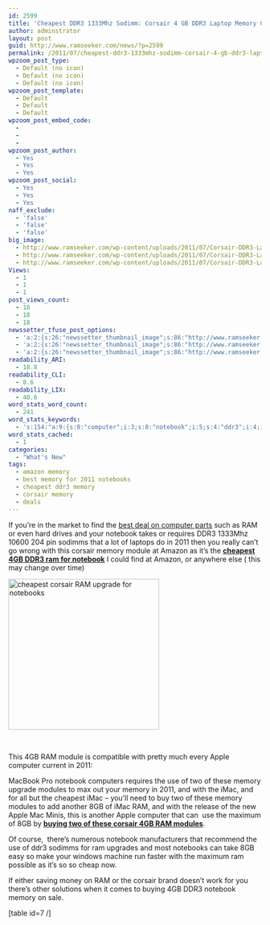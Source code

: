 ```yaml
---
id: 2599
title: 'Cheapest DDR3 1333Mhz Sodimm: Corsair 4 GB DDR3 Laptop Memory CMSO4GX3M1A1333C9'
author: adminstrator
layout: post
guid: http://www.ramseeker.com/news/?p=2599
permalink: /2011/07/cheapest-ddr3-1333mhz-sodimm-corsair-4-gb-ddr3-laptop-memory-cmso4gx3m1a1333c9/
wpzoom_post_type:
  - Default (no icon)
  - Default (no icon)
  - Default (no icon)
wpzoom_post_template:
  - Default
  - Default
  - Default
wpzoom_post_embed_code:
  - 
  - 
  - 
wpzoom_post_author:
  - Yes
  - Yes
  - Yes
wpzoom_post_social:
  - Yes
  - Yes
  - Yes
naff_exclude:
  - 'false'
  - 'false'
  - 'false'
big_image:
  - http://www.ramseeker.com/wp-content/uploads/2011/07/Corsair-DDR3-Laptop-Memory-Kit.jpg
  - http://www.ramseeker.com/wp-content/uploads/2011/07/Corsair-DDR3-Laptop-Memory-Kit.jpg
  - http://www.ramseeker.com/wp-content/uploads/2011/07/Corsair-DDR3-Laptop-Memory-Kit.jpg
Views:
  - 1
  - 1
  - 1
post_views_count:
  - 18
  - 18
  - 18
newssetter_tfuse_post_options:
  - 'a:2:{s:26:"newssetter_thumbnail_image";s:86:"http://www.ramseeker.com/wp-content/uploads/2011/07/Corsair-DDR3-Laptop-Memory-Kit.jpg";s:24:"newssetter_disable_image";s:4:"true";}'
  - 'a:2:{s:26:"newssetter_thumbnail_image";s:86:"http://www.ramseeker.com/wp-content/uploads/2011/07/Corsair-DDR3-Laptop-Memory-Kit.jpg";s:24:"newssetter_disable_image";s:4:"true";}'
  - 'a:2:{s:26:"newssetter_thumbnail_image";s:86:"http://www.ramseeker.com/wp-content/uploads/2011/07/Corsair-DDR3-Laptop-Memory-Kit.jpg";s:24:"newssetter_disable_image";s:4:"true";}'
readability_ARI:
  - 18.8
readability_CLI:
  - 8.6
readability_LIX:
  - 40.6
word_stats_word_count:
  - 241
word_stats_keywords:
  - 's:154:"a:9:{s:8:"computer";i:3;s:8:"notebook";i:5;s:4:"ddr3";i:4;i:2011;i:3;s:7:"corsair";i:3;s:6:"memory";i:5;s:5:"apple";i:3;s:7:"modules";i:3;s:4:"imac";i:3;}";'
word_stats_cached:
  - 1
categories:
  - "What's New"
tags:
  - amazon memory
  - best memory for 2011 notebooks
  - cheapest ddr3 memory
  - corsair memory
  - deals
---
```

If you&#8217;re in the market to find the [best deal on computer parts][1] such as RAM or even hard drives and your notebook takes or requires DDR3 1333Mhz 10600 204 pin sodimms that a lot of laptops do in 2011 then you really can&#8217;t go wrong with this corsair memory module at Amazon as it&#8217;s the **[cheapest 4GB DDR3 ram for notebook][2]** I could find at Amazon, or anywhere else ( this may change over time)

[<img class="alignleft size-full wp-image-2601" title="Corsair DDR3 Laptop Memory Kit" src="http://www.ramseeker.com/wp-content/uploads/2011/07/Corsair-DDR3-Laptop-Memory-Kit.jpg" alt="cheapest corsair RAM upgrade for notebooks" width="300" height="300" />][2]

&nbsp;

This 4GB RAM module is compatible with pretty much every Apple computer current in 2011:

MacBook Pro notebook computers requires the use of two of these memory upgrade modules to max out your memory in 2011, and with the iMac, and for all but the cheapest iMac &#8211; you&#8217;ll need to buy two of these memory modules to add another 8GB of iMac RAM, and with the release of the new Apple Mac Minis, this is another Apple computer that can  use the maximum of 8GB by **[buying two of these corsair 4GB RAM modules][2]**.

Of course,  there&#8217;s numerous notebook manufacturers that recommend the use of ddr3 sodimms for ram upgrades and most notebooks can take 8GB easy so make your windows machine run faster with the maximum ram possible as it&#8217;s so so cheap now.

If either saving money on RAM or the corsair brand doesn&#8217;t work for you there&#8217;s other solutions when it comes to buying 4GB DDR3 notebook memory on sale.

[table id=7 /]

&nbsp;

&nbsp;

 [1]: http://www.ramseeker.com "best computer deals"
 [2]: http://www.amazon.com/gp/product/B002YU83YO/ref=as_li_ss_tl?ie=UTF8&tag=ramseeker-20&linkCode=as2&camp=217145&creative=399369&creativeASIN=B002YU83YO